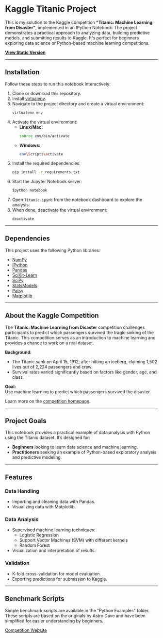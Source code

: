 # Kaggle Titanic Project  

This is my solution to the Kaggle competition **"Titanic: Machine Learning from Disaster"**, implemented in an IPython Notebook. The project demonstrates a practical approach to analyzing data, building predictive models, and submitting results to Kaggle. It's perfect for beginners exploring data science or Python-based machine learning competitions.  

[**View Static Version**](http://nbviewer.ipython.org/urls/raw.github.com/agconti/kaggle-titanic/master/Titanic.ipynb)  

---

## Installation  

Follow these steps to run this notebook interactively:  

1. Clone or download this repository.  
2. Install [virtualenv](http://virtualenv.readthedocs.org/en/latest/installation.html).  
3. Navigate to the project directory and create a virtual environment:  
   ```bash  
   virtualenv env  
   ```  
4. Activate the virtual environment:  
   - **Linux/Mac:**  
     ```bash  
     source env/bin/activate  
     ```  
   - **Windows:**  
     ```bash  
     env\Scripts\activate  
     ```  
5. Install the required dependencies:  
   ```bash  
   pip install -r requirements.txt  
   ```  
6. Start the Jupyter Notebook server:  
   ```bash  
   ipython notebook  
   ```  
7. Open `Titanic.ipynb` from the notebook dashboard to explore the analysis.  
8. When done, deactivate the virtual environment:  
   ```bash  
   deactivate  
   ```  

---

## Dependencies  

This project uses the following Python libraries:  
- [NumPy](http://www.numpy.org/)  
- [IPython](http://ipython.org/)  
- [Pandas](http://pandas.pydata.org/)  
- [SciKit-Learn](http://scikit-learn.org/stable/)  
- [SciPy](http://www.scipy.org/)  
- [StatsModels](http://statsmodels.sourceforge.net/)  
- [Patsy](http://patsy.readthedocs.org/en/latest/)  
- [Matplotlib](http://matplotlib.org/)  

---

## About the Kaggle Competition  

The **Titanic: Machine Learning from Disaster** competition challenges participants to predict which passengers survived the tragic sinking of the Titanic. This competition serves as an introduction to machine learning and provides a chance to work on a real dataset.  

**Background:**  
- The Titanic sank on April 15, 1912, after hitting an iceberg, claiming 1,502 lives out of 2,224 passengers and crew.  
- Survival rates varied significantly based on factors like gender, age, and class.  

**Goal:**  
Use machine learning to predict which passengers survived the disaster.  

Learn more on the [competition homepage](http://www.kaggle.com/c/titanic-gettingStarted).  

---

## Project Goals  

This notebook provides a practical example of data analysis with Python using the Titanic dataset. It’s designed for:  
- **Beginners** looking to learn data science and machine learning.  
- **Practitioners** seeking an example of Python-based exploratory analysis and predictive modeling.  

---

## Features  

### Data Handling  
- Importing and cleaning data with Pandas.  
- Visualizing data with Matplotlib.  

### Data Analysis  
- Supervised machine learning techniques:  
  - Logistic Regression  
  - Support Vector Machines (SVM) with different kernels  
  - Random Forest  
- Visualization and interpretation of results.  

### Validation  
- K-fold cross-validation for model evaluation.  
- Exporting predictions for submission to Kaggle.  

---

## Benchmark Scripts  

Simple benchmark scripts are available in the "Python Examples" folder. These scripts are based on the originals by Astro Dave and have been simplified for easier understanding by beginners.  

[Competition Website](http://www.kaggle.com/c/titanic-gettingStarted)  



